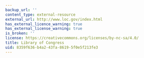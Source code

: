 ```yaml
---
backup_url: ''
content_type: external-resource
external_url: http://www.loc.gov/index.html
has_external_licence_warning: true
has_external_license_warning: true
is_broken: ''
license: https://creativecommons.org/licenses/by-nc-sa/4.0/
title: Library of Congress
uid: 8359f636-b4a2-43fa-8619-5f0e5f213fe3
---
```

